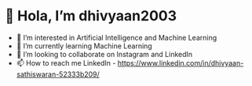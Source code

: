 # 👋 Hola, I’m dhivyaan2003
- 👀 I’m interested in Artificial Intelligence and Machine Learning
- 🌱 I’m currently learning Machine Learning
- 💞️ I’m looking to collaborate on Instagram and LinkedIn
- 📫 How to reach me LinkedIn -  https://www.linkedin.com/in/dhivyaan-sathiswaran-52333b209/

